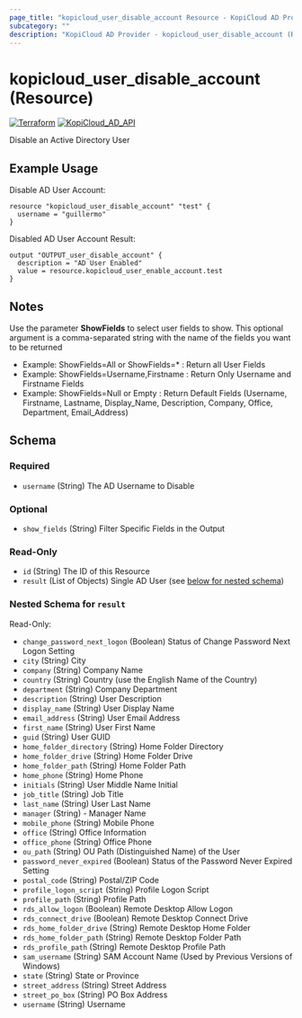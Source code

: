 ```yaml
---
page_title: "kopicloud_user_disable_account Resource - KopiCloud AD Provider"
subcategory: ""
description: "KopiCloud AD Provider - kopicloud_user_disable_account (Resource)"
---
```


# kopicloud_user_disable_account (Resource)
[![Terraform](https://img.shields.io/badge/terraform-v1.3+-blue.svg)](https://www.terraform.io/downloads.html) 
[![KopiCloud_AD_API](https://img.shields.io/badge/kopiCloud_ad-v1.0+-blueviolet.svg)](https://www.kopicloud-ad-api.com)

Disable an Active Directory User

## Example Usage

Disable AD User Account:
```
resource "kopicloud_user_disable_account" "test" {
  username = "guillermo"
}
```

Disabled AD User Account Result:
```
output "OUTPUT_user_disable_account" {
  description = "AD User Enabled"
  value = resource.kopicloud_user_enable_account.test
}
```

## Notes

Use the parameter **ShowFields** to select user fields to show. This optional argument is a comma-separated string with the name of the fields you want to be returned
- Example: ShowFields=All or ShowFields=* : Return all User Fields
- Example: ShowFields=Username,Firstname : Return Only Username and Firstname Fields
- Example: ShowFields=Null or Empty : Return Default Fields (Username, Firstname, Lastname, Display_Name, Description, Company, Office, Department, Email_Address)

## Schema

### Required

- `username` (String) The AD Username to Disable

### Optional

- `show_fields` (String) Filter Specific Fields in the Output

### Read-Only

- `id` (String) The ID of this Resource
- `result` (List of Objects) Single AD User (see [below for nested schema](#nestedatt--result))

<a id="nestedatt--result"></a>
### Nested Schema for `result`

Read-Only:

- `change_password_next_logon` (Boolean) Status of Change Password Next Logon Setting
- `city` (String) City
- `company` (String) Company Name
- `country` (String) Country (use the English Name of the Country)
- `department` (String) Company Department
- `description` (String) User Description
- `display_name` (String) User Display Name
- `email_address` (String) User Email Address
- `first_name` (String) User First Name
- `guid` (String) User GUID
- `home_folder_directory` (String) Home Folder Directory
- `home_folder_drive` (String) Home Folder Drive
- `home_folder_path` (String) Home Folder Path
- `home_phone` (String) Home Phone
- `initials` (String) User Middle Name Initial
- `job_title` (String) Job Title
- `last_name` (String) User Last Name
- `manager` (String) - Manager Name
- `mobile_phone` (String) Mobile Phone
- `office` (String) Office Information
- `office_phone` (String) Office Phone
- `ou_path` (String) OU Path (Distinguished Name) of the User
- `password_never_expired` (Boolean) Status of the Password Never Expired Setting
- `postal_code` (String) Postal/ZIP Code
- `profile_logon_script` (String) Profile Logon Script
- `profile_path` (String) Profile Path
- `rds_allow_logon` (Boolean) Remote Desktop Allow Logon
- `rds_connect_drive` (Boolean) Remote Desktop Connect Drive
- `rds_home_folder_drive` (String) Remote Desktop Home Folder
- `rds_home_folder_path` (String) Remote Desktop Folder Path
- `rds_profile_path` (String) Remote Desktop Profile Path
- `sam_username` (String) SAM Account Name (Used by Previous Versions of Windows)
- `state` (String) State or Province
- `street_address` (String) Street Address
- `street_po_box` (String) PO Box Address
- `username` (String) Username
